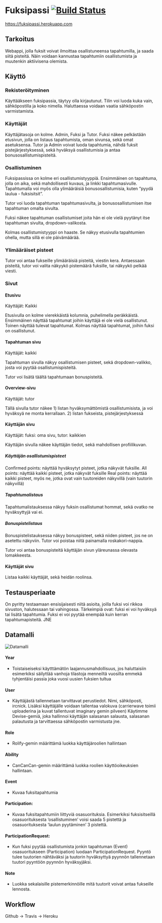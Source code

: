 # Fuksipassi [![Build Status](https://travis-ci.org/tekisfuksi/fuksipassi.svg?branch=master)](https://travis-ci.org/tekisfuksi/fuksipassi)

https://fuksipassi.herokuapp.com
 
## Tarkoitus
 
Webappi, jolla fuksit voivat ilmoittaa osallistuneensa tapahtumilla, ja saada siitä pisteitä. Näin voidaan kannustaa tapahtumiin osallistumista ja muutenkin aktiivisena olemista. 
 
## Käyttö 
 
### Rekisteröityminen
 
Käyttääkseen fuksipassia, täytyy olla kirjautunut. Tilin voi luoda kuka vain, sähköpostilla ja koko nimella. Haluttaessa voidaan vaatia sähköpostin varmistamista. 
 
### Käyttäjät 
 
Käyttäjätasoja on kolme. Admin, Fuksi ja Tutor. Fuksi näkee pelkästään etusivun, jolla on listaus tapahtumista, oman sivunsa, sekä omat asetuksensa. Tutor ja Admin voivat luoda tapahtumia, nähdä fuksit pistejärjestyksessä, sekä hyväksyä osallistumisia ja antaa bonusosallistumispisteitä. 
 
### Osallistuminen
 
Fuksipassissa on kolme eri osallistumistyyppiä. Ensimmäinen on tapahtuma, jolla on aika, sekä mahdollisesti kuvaus, ja linkki tapahtumasivulle. Tapahtumalla voi myös olla ylimääräisiä bonusosallistumisia, kuten “pyydä laulua - fuksisitsit”. 
 
Tutor voi luoda tapahtuman tapahtumasivulta, ja bonusosallistumisen itse tapahtuman omalta sivulta. 
 
Fuksi näkee tapahtuman osallistumiset joita hän ei ole vielä pyytänyt itse tapahtuman sivulta, dropdown-valikosta. 
 
Kolmas osallistumistyyppi on haaste. Se näkyy etusivulla tapahtumien ohella, mutta sillä ei ole päivämäärää. 
 
### Ylimääräiset pisteet
 
Tutor voi antaa fukseille ylimääräisiä pisteitä, viestin kera. Antaessaan pisteitä, tutor voi valita näkyykö pistemäärä fuksille, tai näkyykö pelkää viesti. 
 
### Sivut 
 
#### Etusivu
 
Käyttäjät: Kaikki
 
Etusivulla on kolme vierekkäistä kolumnia, puhelimella peräkkäistä. Ensimmäinen näyttää tapahtumat joihin käyttäjä ei ole vielä osallistunut. Toinen näyttää tulevat tapahtumat. Kolmas näyttää tapahtumat, joihin fuksi on osallistunut. 
 
#### Tapahtuman sivu 
 
Käyttäjät: kaikki
 
Tapahtuman sivulla näkyy osallistumisen pisteet, sekä dropdown-valikko, josta voi pyytää osallistumispisteitä. 
 
Tutor voi lisätä täältä tapahtumaan bonuspisteitä. 
 
#### Overview-sivu
 
Käyttäjät: tutor
 
Tällä sivulla tutor näkee 1) listan hyväksymättömistä osallistumisista, ja voi hyväksyä ne monta kerrallaan. 2) listan fukseista, pistejärjestyksessä
 
#### Käyttäjän sivu 
 
Käyttäjät: fuksi: oma sivu, tutor: kaikkien 
 
Käyttäjän sivulla näkee käyttäjän tiedot, sekä mahdollisen profiilikuvan. 
 
##### Käyttäjän osallistumispisteet
 
Confirmed points: näyttää hyväksytyt pisteet, jotka näkyvät fuksille. 
All points: näyttää kaikki pisteet, jotka näkyvät fuksille
Real points: näyttää kaikki pisteet, myös ne, jotka ovat vain tuutoreiden näkyvillä (vain tuutorin näkyvillä)
 
##### Tapahtumalistaus
 
Tapahtumalistauksessa näkyy fuksin osallistumat hommat, sekä ovatko ne hyväksyttyjä vai ei. 
 
##### Bonuspistelistaus
 
Bonuspistelistauksessa näkyy bonuspisteet, sekä niiden pisteet, jos ne on asetettu näkyviin. Tutor voi poistaa niitä painamalla roskakori-nappia. 
 
Tutor voi antaa bonuspisteitä käyttäjän sivun yläreunassa olevasta lomakkeesta. 
 
#### Käyttäjät sivu
 
Listaa kaikki käyttäjät, sekä heidän roolinsa. 
 
## Testausperiaate
 
On pyritty testaamaan ensisijaisesti niitä asioita, joilla fuksi voi rikkoa sivuston, halutessaan tai vahingossa. Tärkeimpiä ovat: fuksi ei voi hyväksyä tai lisätä tapahtumia. Fuksi ei voi pyytää enempää kuin kerran tapahtumapisteitä. JNE 
 
 
 
## Datamalli
 
![Datamalli](https://i.imgur.com/yDwXyxr.png)
 
#### Year
* Toistaiseiseksi käytttämätön laajannusmahdollisuus, jos haluttaisiin esimerkiksi säilyttää vanhoja tilastoja menneiltä vuosilta emmekä tyhjentäisi passia joka vuosi uusien fuksien tultua
#### User
* Käyttäjästä tallennetaan tarvittavat perustiedot. Nimi, sähköposti, ircnick. Lisäksi käyttäjälle voidaan tallentaa valokuva (carrierwave toimii uploaderina ja kuvat tallentuvat imaginary gemin pilveen) Käytimme Devise-gemiä, joka hallinnoi käyttäjän salasanan salausta, salasanan palautusta ja tarvittaessa sähköpostin varmistusta jne.
#### Role
* Rolify-gemin määrittämä luokka käyttäjäroolien hallintaan
#### Ability
* CanCanCan-gemin määrittämä luokka roolien käyttöoikeuksien hallintaan.
#### Event
* Kuvaa fuksitapahtumia
#### Participation:
* Kuvaa fuksitapahtumiin liittyviä osasuorituksia. Esimerkiksi fuksisitseillä osasuorituksesta ‘osallistuminen’ voisi saada 5 pistettä ja osasuorituksesta ‘laulun pyytäminen’ 3 pistettä.
#### ParticipationRequest:
* Kun fuksi pyytää osallistumista jonkin tapahtuman (Event) osasuoritukseen (Participation) luodaan ParticipationRequest. Pyyntö tulee tuutorien nähtäväksi ja tuutorin hyväksyttyä pyynnön tallennetaan tuutori pyyntöön pyynnön hyväksyjäksi.
#### Note
* Luokka sekalaisille pistemerkinnöille mitä tuutorit voivat antaa fukseille lennosta.

## Workflow

Github -> Travis -> Heroku
 
